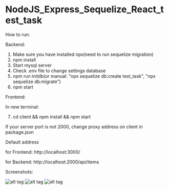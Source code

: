 # NodeJS_Express_Sequelize_React_test_task
How to run:

Backend:
1. Make sure you have installed npx(need to run sequelize migration)
2. npm install
3. Start mysql server
4. Check .env file to change settings database
5. npm run initdb(or manual: "npx sequelize db:create test_task", "npx sequelize db:migrate") 
6. npm start

Frontend:

In new terminal:

7. cd client && npm install && npm start

If your server port is not 2000, change proxy address on client in package.json

Default address 

for Frontend: http://localhost:3000/

for Backend: http://localhost:2000/api/items


Screenshots: 

![alt tag](http://i.piccy.info/i9/0047148e9cd41c4279de910b9c58f854/1582027112/122223/1363141/screenshot_1267.jpg)
![alt tag](http://i.piccy.info/i9/88a5cf983bfc02dfea576c5ed689b473/1582027143/98542/1363141/screenshot_1268.jpg)
![alt tag](http://i.piccy.info/i9/5791d1c7f39310e3d5f0bfa19e46ffc4/1582027178/56336/1363141/screenshot_1269.jpg)
